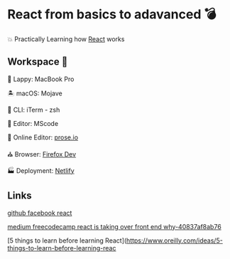 # React from basics to adavanced 💣
💥 Practically Learning how [React](https://reactjs.org/docs/getting-started.html) works

## Workspace 🎁
👜 Lappy: MacBook Pro 

🏝️ macOS: Mojave

🐚 CLI: iTerm - zsh 

📓 Editor: MScode

📔 Online Editor: [prose.io](http://prose.io/)

⛪ Browser: [Firefox Dev](https://www.mozilla.org/en-US/firefox/developer/)

🏭 Deployment: [Netlify](https://www.netlify.com/)

## Links
[github facebook react](https://github.com/facebook/react/)

[medium freecodecamp react is taking over front end why-40837af8ab76](https://medium.freecodecamp.org/yes-react-is-taking-over-front-end-development-the-question-is-why-40837af8ab76)

[5 things to learn before learning React](https://www.oreilly.com/ideas/5-things-to-learn-before-learning-reac
